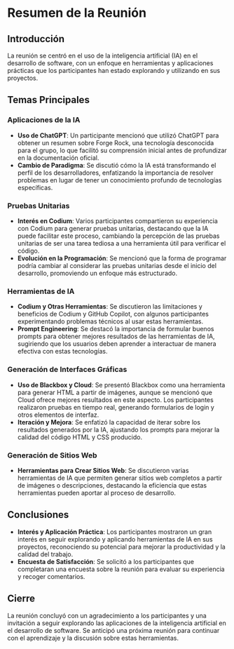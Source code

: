 # **Resumen de la Reunión**

## **Introducción**

La reunión se centró en el uso de la inteligencia artificial (IA) en el desarrollo de software, con un enfoque en herramientas y aplicaciones prácticas que los participantes han estado explorando y utilizando en sus proyectos.

## **Temas Principales**

### **Aplicaciones de la IA**

* **Uso de ChatGPT**: Un participante mencionó que utilizó ChatGPT para obtener un resumen sobre Forge Rock, una tecnología desconocida para el grupo, lo que facilitó su comprensión inicial antes de profundizar en la documentación oficial.  
* **Cambio de Paradigma**: Se discutió cómo la IA está transformando el perfil de los desarrolladores, enfatizando la importancia de resolver problemas en lugar de tener un conocimiento profundo de tecnologías específicas.

### **Pruebas Unitarias**

* **Interés en Codium**: Varios participantes compartieron su experiencia con Codium para generar pruebas unitarias, destacando que la IA puede facilitar este proceso, cambiando la percepción de las pruebas unitarias de ser una tarea tediosa a una herramienta útil para verificar el código.  
* **Evolución en la Programación**: Se mencionó que la forma de programar podría cambiar al considerar las pruebas unitarias desde el inicio del desarrollo, promoviendo un enfoque más estructurado.

### **Herramientas de IA**

* **Codium y Otras Herramientas**: Se discutieron las limitaciones y beneficios de Codium y GitHub Copilot, con algunos participantes experimentando problemas técnicos al usar estas herramientas.  
* **Prompt Engineering**: Se destacó la importancia de formular buenos prompts para obtener mejores resultados de las herramientas de IA, sugiriendo que los usuarios deben aprender a interactuar de manera efectiva con estas tecnologías.

### **Generación de Interfaces Gráficas**

* **Uso de Blackbox y Cloud**: Se presentó Blackbox como una herramienta para generar HTML a partir de imágenes, aunque se mencionó que Cloud ofrece mejores resultados en este aspecto. Los participantes realizaron pruebas en tiempo real, generando formularios de login y otros elementos de interfaz.  
* **Iteración y Mejora**: Se enfatizó la capacidad de iterar sobre los resultados generados por la IA, ajustando los prompts para mejorar la calidad del código HTML y CSS producido.

### **Generación de Sitios Web**

* **Herramientas para Crear Sitios Web**: Se discutieron varias herramientas de IA que permiten generar sitios web completos a partir de imágenes o descripciones, destacando la eficiencia que estas herramientas pueden aportar al proceso de desarrollo.

## **Conclusiones**

* **Interés y Aplicación Práctica**: Los participantes mostraron un gran interés en seguir explorando y aplicando herramientas de IA en sus proyectos, reconociendo su potencial para mejorar la productividad y la calidad del trabajo.  
* **Encuesta de Satisfacción**: Se solicitó a los participantes que completaran una encuesta sobre la reunión para evaluar su experiencia y recoger comentarios.

## **Cierre**

La reunión concluyó con un agradecimiento a los participantes y una invitación a seguir explorando las aplicaciones de la inteligencia artificial en el desarrollo de software. Se anticipó una próxima reunión para continuar con el aprendizaje y la discusión sobre estas herramientas.

